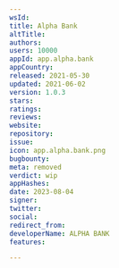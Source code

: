 ```yaml
---
wsId: 
title: Alpha Bank
altTitle: 
authors: 
users: 10000
appId: app.alpha.bank
appCountry: 
released: 2021-05-30
updated: 2021-06-02
version: 1.0.3
stars: 
ratings: 
reviews: 
website: 
repository: 
issue: 
icon: app.alpha.bank.png
bugbounty: 
meta: removed
verdict: wip
appHashes: 
date: 2023-08-04
signer: 
twitter: 
social: 
redirect_from: 
developerName: ALPHA BANK
features: 

---
```


